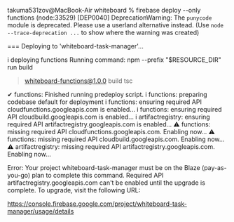 takuma531zov@MacBook-Air whiteboard %  firebase deploy --only functions
(node:33529) [DEP0040] DeprecationWarning: The `punycode` module is deprecated. Please use a userland alternative instead.
(Use `node --trace-deprecation ...` to show where the warning was created)

=== Deploying to 'whiteboard-task-manager'...

i  deploying functions
Running command: npm --prefix "$RESOURCE_DIR" run build

> whiteboard-functions@1.0.0 build
> tsc

✔  functions: Finished running predeploy script.
i  functions: preparing codebase default for deployment
i  functions: ensuring required API cloudfunctions.googleapis.com is enabled...
i  functions: ensuring required API cloudbuild.googleapis.com is enabled...
i  artifactregistry: ensuring required API artifactregistry.googleapis.com is enabled...
⚠  functions: missing required API cloudfunctions.googleapis.com. Enabling now...
⚠  functions: missing required API cloudbuild.googleapis.com. Enabling now...
⚠  artifactregistry: missing required API artifactregistry.googleapis.com. Enabling now...

Error: Your project whiteboard-task-manager must be on the Blaze (pay-as-you-go) plan to complete this command. Required API artifactregistry.googleapis.com can't be enabled until the upgrade is complete. To upgrade, visit the following URL:

https://console.firebase.google.com/project/whiteboard-task-manager/usage/details
